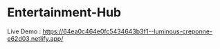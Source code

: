# Entertainment-Hub

Live Demo : https://64ea0c464e0fc5434643b3f1--luminous-creponne-e62d03.netlify.app/
